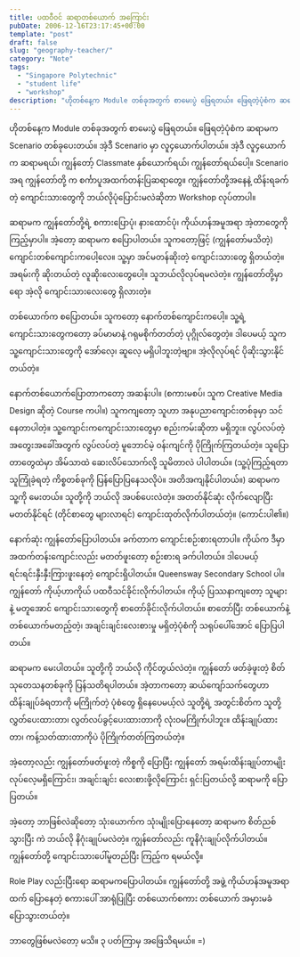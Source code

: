 ```yaml
---
title: ပထဝီဝင် ဆရာတစ်ယောက် အကြောင်း
pubDate: 2006-12-16T23:17:45+00:00
template: "post"
draft: false
slug: "geography-teacher/"
category: "Note"
tags:
  - "Singapore Polytechnic"
  - "student life"
  - "workshop"
description: "ဟိုတစ်နေ့က Module တစ်ခုအတွက် စာမေးပွဲ ဖြေရတယ်။ ဖြေရတဲ့ပုံစံက ဆရာမက Scenario တစ်ခုပေးတယ်။ အဲ့ဒီ Scenario မှာ လူ၄ယောက်ပါတယ်။ အဲ့ဒီ လူ၄ယောက်က ဆရာမရယ်၊ ကျွန်တော့် Classmate နှစ်ယောက်ရယ်၊ ကျွန်တော်ရယ်ပေါ့။ Scenario အရ ကျွန်တော်တို့ က စင်္ကာပူအထက်တန်းပြဆရာတွေ။"
---
```


ဟိုတစ်နေ့က Module တစ်ခုအတွက် စာမေးပွဲ ဖြေရတယ်။ ဖြေရတဲ့ပုံစံက ဆရာမက Scenario တစ်ခုပေးတယ်။ အဲ့ဒီ Scenario မှာ လူ၄ယောက်ပါတယ်။ အဲ့ဒီ လူ၄ယောက်က ဆရာမရယ်၊ ကျွန်တော့် Classmate နှစ်ယောက်ရယ်၊ ကျွန်တော်ရယ်ပေါ့။ Scenario အရ ကျွန်တော်တို့ က စင်္ကာပူအထက်တန်းပြဆရာတွေ။ ကျွန်တော်တို့အနေနဲ့ ထိန်းရခက်တဲ့ ကျောင်းသားတွေကို ဘယ်လိုပုံပြောင်းမလဲဆိုတာ Workshop လုပ်တာပါ။

ဆရာမက ကျွန်တော်တို့ရဲ့ စကားပြောပုံ၊ နားထောင်ပုံ၊ ကိုယ်ဟန်အမူအရာ အဲ့တာတွေကို ကြည့်မှာပါ။ အဲ့တော့ ဆရာမက စပြောပါတယ်။ သူကတော့ဖြင့် (ကျွန်တော်မသိတဲ့) ကျောင်းတစ်ကျောင်းကပေါ့လေ။ သူ့မှာ အင်မတန်ဆိုးတဲ့ ကျောင်းသားတွေ ရှိတယ်တဲ့။ အရမ်းကို ဆိုးတယ်တဲ့ လူဆိုးလေးတွေပေါ့။ သူဘယ်လိုလုပ်ရမလဲတဲ့။ ကျွန်တော်တို့မှာရော အဲ့လို ကျောင်းသားလေးတွေ ရှိလားတဲ့။

တစ်ယောက်က စပြောတယ်။ သူကတော့ နောက်တစ်ကျောင်းကပေါ့။ သူ့ရဲ့ ကျောင်းသားတွေကတော့ ခပ်မာမာနဲ့ ဂရုမစိုက်တတ်တဲ့ ပုဂ္ဂိုလ်တွေတဲ့။ ဒါပေမယ့် သူက သူ့ကျောင်းသားတွေကို အော်လေ့၊ ဆူလေ့ မရှိပါဘူးတဲ့ဗျာ။ အဲ့လိုလုပ်ရင် ပိုဆိုးသွားနိုင်တယ်တဲ့။

နောက်တစ်ယောက်ပြောတာကတော့ အဆန်းပါ။ (စကားမစပ်၊ သူက Creative Media Design ဆိုတဲ့ Course ကပါ။) သူကကျတော့ သူဟာ အနုပညာကျောင်းတစ်ခုမှာ သင်နေတာပါတဲ့။ သူ့ကျောင်းကကျောင်းသားတွေမှာ စည်းကမ်းဆိုတာ မရှိဘူး။ လွပ်လပ်တဲ့ အတွေးအခေါ်အတွက် လွပ်လပ်တဲ့ မူဘောင်မဲ့ ဝန်းကျင်ကို ပိုကြိုက်ကြတယ်တဲ့။ သူပြောတာတွေထဲမှာ အိမ်သာထဲ ဆေးလိပ်သောက်လို့ သူမိတာလဲ ပါပါတယ်။ (သူ့ပုံကြည့်ရတာ သူကြုံခဲ့ရတဲ့ ကိစ္စတစ်ခုကို ပြန်ပြောပြနေသလိုပဲ။ အတိအကျနိုင်ပါတယ်။) ဆရာမက သူ့ကို မေးတယ်။ သူတို့ကို ဘယ်လို အပစ်ပေးလဲတဲ့။ အတတ်နိုင်ဆုံး လိုက်လျောပြီး မတတ်နိုင်ရင် (တိုင်စာတွေ များလာရင်) ကျောင်းထုတ်လိုက်ပါတယ်တဲ့။ (ကောင်းပါ၏။)

နောက်ဆုံး ကျွန်တော်ပြောပါတယ်။ ခက်တာက ကျောင်းစဉ်းစားရတာပါ။ ကိုယ်က ဒီမှာ အထက်တန်းကျောင်းလည်း မတတ်ဖူးတော့ စဉ်းစားရ ခက်ပါတယ်။ ဒါပေမယ့် ရင်းရင်းနှီးနှီးကြားဖူးနေတဲ့ ကျောင်းရှိပါတယ်။ Queensway Secondary School ပါ။ ကျွန်တော် ကိုယ့်ဟာကိုယ် ပထဝီသင်ခိုင်းလိုက်ပါတယ်။ ကိုယ့် ပြဿနာကျတော့ သူများနဲ့ မတူအောင် ကျောင်းသားတွေကို စာတော်ခိုင်းလိုက်ပါတယ်။ စာတော်ပြီး တစ်ယောက်နဲ့ တစ်ယောက်မတည့်တဲ့၊ အချင်းချင်းလေးစားမှု မရှိတဲ့ပုံစံကို သရုပ်ပေါ်အောင် ပြောပြပါတယ်။

ဆရာမက မေးပါတယ်။ သူတို့ကို ဘယ်လို ကိုင်တွယ်လဲတဲ့။ ကျွန်တော် ဖတ်ခဲ့ဖူးတဲ့ စိတ်သုတေသနတစ်ခုကို ပြန်သတိရပါတယ်။ အဲ့တာကတော့ ဆယ်ကျော်သက်တွေဟာ ထိန်းချုပ်ခံရတာကို မကြိုက်တဲ့ ပုံစံတွေ ရှိနေပေမယ့်လဲ သူတို့ရဲ့ အတွင်းစိတ်က သူတို့လွှတ်ပေးထားတာ၊ လွတ်လပ်ခွင့်ပေးထားတာကို လုံးဝမကြိုက်ပါဘူး။ ထိန်းချုပ်ထားတာ၊ ကန့်သတ်ထားတာကိုပဲ ပိုကြိုက်တတ်ကြတယ်တဲ့။

အဲ့တော့လည်း ကျွန်တော်ဖတ်ဖူးတဲ့ ကိစ္စကို ပြောပြီး ကျွန်တော် အရမ်းထိန်းချုပ်တာမျိုး လုပ်လေ့မရှိကြောင်း၊ အချင်းချင်း လေးစားဖို့လိုကြောင်း ရှင်းပြတယ်လို့ ဆရာမကို ပြောပြတယ်။

အဲ့တော့ ဘာဖြစ်လဲဆိုတော့ သုံးယောက်က သုံးမျိုးပြောနေတော့ ဆရာမက စိတ်ညစ်သွားပြီး ကဲ ဘယ်လို နိဂုံးချုပ်မလဲတဲ့။ ကျွန်တော်လည်း ကူနိဂုံးချုပ်လိုက်ပါတယ်။ ကျွန်တော်တို့ ကျောင်းသားပေါ်မူတည်ပြီး ကြည့်က ရမယ်လို့။

Role Play လည်းပြီးရော ဆရာမကပြောပါတယ်။ ကျွန်တော်တို့ အဖွဲ့ ကိုယ်ဟန်အမူအရာထက် ပြောနေတဲ့ စကားပေါ် အာရုံပြုပြီး တစ်ယောက်စကား တစ်ယောက် အမှားမခံ ပြောသွားတယ်တဲ့။

ဘာတွေဖြစ်မလဲတော့ မသိ။ ၃ ပတ်ကြာမှ အဖြေသိရမယ်။ =)
